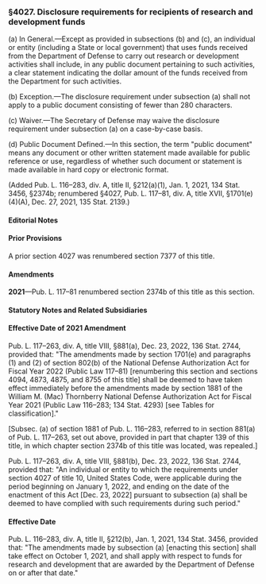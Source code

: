 ### §4027. Disclosure requirements for recipients of research and development funds ###

(a) In General.—Except as provided in subsections (b) and (c), an individual or entity (including a State or local government) that uses funds received from the Department of Defense to carry out research or development activities shall include, in any public document pertaining to such activities, a clear statement indicating the dollar amount of the funds received from the Department for such activities.

(b) Exception.—The disclosure requirement under subsection (a) shall not apply to a public document consisting of fewer than 280 characters.

(c) Waiver.—The Secretary of Defense may waive the disclosure requirement under subsection (a) on a case-by-case basis.

(d) Public Document Defined.—In this section, the term "public document" means any document or other written statement made available for public reference or use, regardless of whether such document or statement is made available in hard copy or electronic format.

(Added Pub. L. 116–283, div. A, title II, §212(a)(1), Jan. 1, 2021, 134 Stat. 3456, §2374b; renumbered §4027, Pub. L. 117–81, div. A, title XVII, §1701(e)(4)(A), Dec. 27, 2021, 135 Stat. 2139.)

#### **Editorial Notes** ####

#### Prior Provisions ####

A prior section 4027 was renumbered section 7377 of this title.

#### Amendments ####

**2021**—Pub. L. 117–81 renumbered section 2374b of this title as this section.

#### **Statutory Notes and Related Subsidiaries** ####

#### Effective Date of 2021 Amendment ####

Pub. L. 117–263, div. A, title VIII, §881(a), Dec. 23, 2022, 136 Stat. 2744, provided that: "The amendments made by section 1701(e) and paragraphs (1) and (2) of section 802(b) of the National Defense Authorization Act for Fiscal Year 2022 (Public Law 117–81) [renumbering this section and sections 4094, 4873, 4875, and 8755 of this title] shall be deemed to have taken effect immediately before the amendments made by section 1881 of the William M. (Mac) Thornberry National Defense Authorization Act for Fiscal Year 2021 (Public Law 116–283; 134 Stat. 4293) [see Tables for classification]."

[Subsec. (a) of section 1881 of Pub. L. 116–283, referred to in section 881(a) of Pub. L. 117–263, set out above, provided in part that chapter 139 of this title, in which chapter section 2374b of this title was located, was repealed.]

Pub. L. 117–263, div. A, title VIII, §881(b), Dec. 23, 2022, 136 Stat. 2744, provided that: "An individual or entity to which the requirements under section 4027 of title 10, United States Code, were applicable during the period beginning on January 1, 2022, and ending on the date of the enactment of this Act [Dec. 23, 2022] pursuant to subsection (a) shall be deemed to have complied with such requirements during such period."

#### Effective Date ####

Pub. L. 116–283, div. A, title II, §212(b), Jan. 1, 2021, 134 Stat. 3456, provided that: "The amendments made by subsection (a) [enacting this section] shall take effect on October 1, 2021, and shall apply with respect to funds for research and development that are awarded by the Department of Defense on or after that date."